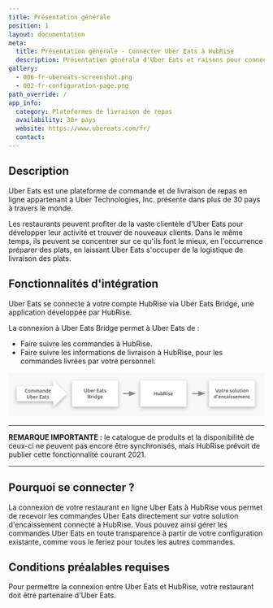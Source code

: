 ```yaml
---
title: Présentation générale
position: 1
layout: documentation
meta:
  title: Présentation générale - Connecter Uber Eats à HubRise
  description: Présentation générale d'Uber Eats et raisons pour connecter votre restaurant Uber Eats à HubRise, comme l'envoie des commandes aux outils que vous utilisez.
gallery:
  - 006-fr-ubereats-screenshot.png
  - 002-fr-configuration-page.png
path_override: /
app_info:
  category: Plateformes de livraison de repas
  availability: 30+ pays
  website: https://www.ubereats.com/fr/
  contact: 
---
```


## Description

Uber Eats est une plateforme de commande et de livraison de repas en ligne appartenant à Uber Technologies, Inc. présente dans plus de 30 pays à travers le monde.

Les restaurants peuvent profiter de la vaste clientèle d'Uber Eats pour développer leur activité et trouver de nouveaux clients. Dans le même temps, ils peuvent se concentrer sur ce qu'ils font le mieux, en l'occurrence préparer des plats, en laissant Uber Eats s'occuper de la logistique de livraison des plats.

## Fonctionnalités d'intégration

Uber Eats se connecte à votre compte HubRise via Uber Eats Bridge, une application développée par HubRise.

La connexion à Uber Eats Bridge permet à Uber Eats de :

- Faire suivre les commandes à HubRise.
- Faire suivre les informations de livraison à HubRise, pour les commandes livrées par votre personnel.

![Schéma du flux de connexion entre Uber Eats, Uber Eats Bridge et HubRise](../images/000-fr-2x-connection-diagram.png)

---

**REMARQUE IMPORTANTE :** le catalogue de produits et la disponibilité de ceux-ci ne peuvent pas encore être synchronisés, mais HubRise prévoit de publier cette fonctionnalité courant 2021.

---

## Pourquoi se connecter ?

La connexion de votre restaurant en ligne Uber Eats à HubRise vous permet de recevoir les commandes Uber Eats directement sur votre solution d'encaissement connecté à HubRise. Vous pouvez ainsi gérer les commandes Uber Eats en toute transparence à partir de votre configuration existante, comme vous le feriez pour toutes les autres commandes.

## Conditions préalables requises

Pour permettre la connexion entre Uber Eats et HubRise, votre restaurant doit être partenaire d'Uber Eats.
